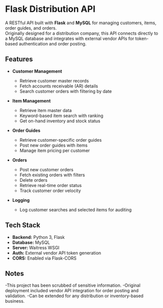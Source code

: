 # Flask Distribution API

A RESTful API built with **Flask** and **MySQL** for managing customers, items, order guides, and orders.  
Originally designed for a distribution company, this API connects directly to a MySQL database and integrates with external vendor APIs for token-based authentication and order posting.  

## Features

- **Customer Management**
  - Retrieve customer master records
  - Fetch accounts receivable (AR) details
  - Search customer orders with filtering by date

- **Item Management**
  - Retrieve item master data
  - Keyword-based item search with ranking
  - Get on-hand inventory and stock status

- **Order Guides**
  - Retrieve customer-specific order guides
  - Post new order guides with items
  - Manage item pricing per customer

- **Orders**
  - Post new customer orders
  - Fetch existing orders with filters
  - Delete orders
  - Retrieve real-time order status
  - Track customer order velocity

- **Logging**
  - Log customer searches and selected items for auditing

## Tech Stack

- **Backend:** Python 3, Flask
- **Database:** MySQL
- **Server:** Waitress WSGI
- **Auth:** External vendor API token generation
- **CORS:** Enabled via Flask-CORS


## Notes

-This project has been scrubbed of sensitive information.
-Original deployment included vendor API integration for order posting and validation.
-Can be extended for any distribution or inventory-based business.
